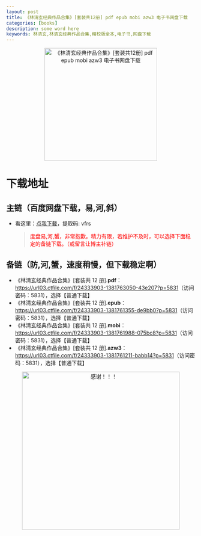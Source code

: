 ```yaml
---
layout: post
title: 《林清玄经典作品合集》[套装共12册] pdf epub mobi azw3 电子书网盘下载
categories: [books]
description: some word here
keywords: 林清玄,林清玄经典作品合集,精校版全本,电子书,网盘下载
---
```


<div align="center"><img src="https://qweree.cn/wp-content/uploads/2024/10/lin-qing-xuan-jing-dian-zuo-pin-he-ji-tuya.jpg" alt="《林清玄经典作品合集》[套装共12册] pdf epub mobi azw3 电子书网盘下载" width="300px" height="auto"></div>

# 下载地址

## 主链（百度网盘下载，易,河,斜）

- 看这里：[点我下载](https://pan.baidu.com/s/1iMXUbSbtZQZjDcqDmnWUyw?pwd=vfrs)，提取码: vfrs

  > <p style="color:red" >度盘易,河,蟹，非常抱歉。精力有限，若维护不及时，可以选择下面稳定的备链下载。（或留言让博主补链）</p>

## 备链（防,河,蟹，速度稍慢，但下载稳定啊）

- 《林清玄经典作品合集》[套装共 12 册].**pdf**：<https://url03.ctfile.com/f/24333903-1381763050-43e207?p=5831>（访问密码：5831），选择【普通下载】
- 《林清玄经典作品合集》[套装共 12 册].**epub**：<https://url03.ctfile.com/f/24333903-1381761355-de9bb0?p=5831>（访问密码：5831），选择【普通下载】
- 《林清玄经典作品合集》[套装共 12 册].**mobi**：<https://url03.ctfile.com/f/24333903-1381761988-075bc8?p=5831>（访问密码：5831），选择【普通下载】
- 《林清玄经典作品合集》[套装共 12 册].**azw3**：<https://url03.ctfile.com/f/24333903-1381761211-babb14?p=5831>（访问密码：5831），选择【普通下载】

<div align="center"><img src="https://pic.imgdb.cn/item/661246bf68eb935713c7f81c.gif" alt="感谢！！！" width="420px" height="auto"/></div>
